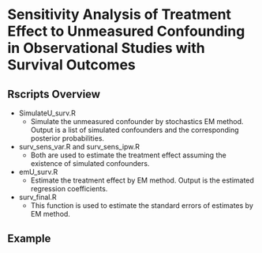 # Sensitivity Analysis of Treatment Effect to Unmeasured Confounding in Observational Studies with Survival Outcomes

## Rscripts Overview

- SimulateU_surv.R
  - Simulate the unmeasured confounder by stochastics EM method. Output is a list of simulated confounders and the corresponding posterior probabilities.
- surv_sens_var.R and surv_sens_ipw.R
  - Both are used to estimate the treatment effect assuming the existence of simulated confounders.
- emU_surv.R
  - Estimate the treatment effect by EM method. Output is the estimated regression coefficients.
- surv_final.R
  - This function is used to estimate the standard errors of estimates by EM method.

## Example
